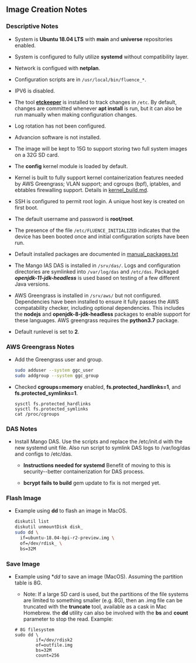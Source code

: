 ## Image Creation Notes

### Descriptive Notes

- System is **Ubuntu 18.04 LTS** with **main** and **universe** repositories enabled.

- System is configured to fully utilize **systemd** without compatibility layer.

- Network is configued with **netplan**.

- Configuration scripts are in ```/usr/local/bin/fluence_*```. 

- IPV6 is disabled.

- The tool **[etckeeper](https://www.vultr.com/docs/using-etckeeper-for-version-control-of-etc)** is installed to track changes in ```/etc```. By default, changes are committed whenever **apt install** is run, but it can also be run manually when making configuration changes.

- Log rotation has not been configured.

- Advancion software is not installed.

- The image will be kept to 15G to support storing two full system images on a 32G SD card.

- The **config** kernel module is loaded by default.

- Kernel is built to fully support kernel containerization features needed by AWS Greengrass; VLAN support; and cgroups (bpf), iptables, and ebtables firewalling support.  Details in [kernel_build.md](kernel_build.md).

- SSH is configured to permit root login. A unique host key is created on first boot.

- The default username and password is **root/root**.

- The presence of the file ```/etc/FLUENCE_INITIALIZED``` indicates that the device has been booted once and initial configuration scripts have been run.

- Default installed packages are documented in [manual_packages.txt](manual_packages.txt)

- The Mango IAS DAS is installed in ```/srv/das/```. Logs and configuration directories are symlinked into ```/var/log/das``` and ```/etc/das```. Packaged ***openjdk-11-jdk-headless*** is used based on testing of a few different Java versions.

- AWS Greengrass is installed in ```/srv/aws/``` but not configured. Dependencies have been installed to ensure it fully passes the AWS compatability checker, including optional dependencies. This includes the **nodejs** and **openjdk-8-jdk-headless** packages to enable support for these languages. AWS greengrass requires the **python3.7** package.

- Default runlevel is set to **2**.

### AWS Greengrass Notes

- Add the Greengrass user and group.

	```bash
	sudo adduser --system ggc_user
	sudo addgroup --system ggc_group
	```

- Checked **cgroups=memory** enabled, **fs.protected_hardlinks=1**, and **fs.protected_symlinks=1**.

	```
	sysctl fs.protected_hardlinks
	sysctl fs.protected_symlinks
	cat /proc/cgroups
	```

### DAS Notes

- Install Mango DAS. Use the scripts and replace the /etc/init.d with the new systemd unit file. Also run script to symlink DAS logs to /var/log/das and configs to /etc/das.

	- **Instructions needed for systemd** Benefit of moving to this is security--better containerization for DAS process.

	- **bcrypt fails to build** gem update to fix is not merged yet.

### Flash Image

-  Example using **dd** to flash an image in MacOS.

	```bash
	diskutil list
	diskutil unmountDisk disk_
	sudo dd \
	  if=ubuntu-18.04-bpi-r2-preview.img \
	  of=/dev/rdisk_ \
	  bs=32M

### Save Image

- Example using **dd* to save an image (MacOS). Assuming the partition table is 8G.

	- Note: If a large SD card is used, but the partitions of the file systems are limited to something smaller (e.g. 8G), then an .img file can be truncated with the **truncate** tool, available as a cask in Mac Homebrew. the **dd** utility can also be involved with the **bs** and **count** parameter to stop the read. Example:
	
	```
	# 8G filesystem
	sudo dd \
			if=/dev/rdisk2
			of=outfile.img
			bs=32M
			count=256
	```
